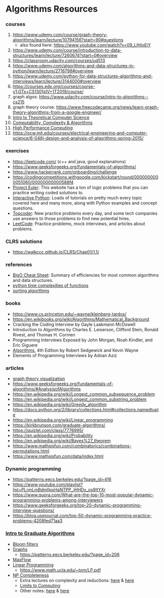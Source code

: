 # Algorithms Resources

### courses
1. https://www.udemy.com/course/graph-theory-algorithms/learn/lecture/10794156?start=90#questions 
   - also found here: https://www.youtube.com/watch?v=09_LlHjoEiY
1. https://www.udemy.com/course/introduction-to-data-structures/learn/lecture/7260674?start=0#overview 
1. https://classroom.udacity.com/courses/ud513
1. https://www.udemy.com/algorithms-and-data-structures-in-python/learn/lecture/2716798#overview
1. https://www.udemy.com/python-for-data-structures-algorithms-and-interviews/learn/lecture/3144000#overview
1. https://courses.edx.org/courses/course-v1:GTx+CS1301xIV+1T2019/course/
1. graph algos: https://www.udacity.com/course/intro-to-algorithms--cs215
1. graph theory course: https://www.freecodecamp.org/news/learn-graph-theory-algorithms-from-a-google-engineer/
1. [Intro to Theoretical Computer Science](https://www.udacity.com/course/intro-to-theoretical-computer-science--cs313)
1. [Computability, Complexity & Algorithms](https://www.udacity.com/course/computability-complexity-algorithms--ud061)
1. [High Performance Computing](https://www.udacity.com/course/high-performance-computing--ud281)
1. https://ocw.mit.edu/courses/electrical-engineering-and-computer-science/6-046j-design-and-analysis-of-algorithms-spring-2015/

### exercises
- https://leetcode.com/ (c++ and java, good explanations)
- https://www.geeksforgeeks.org/fundamentals-of-algorithms/
- https://www.hackerrank.com/onboarding/challenge
- https://codingcompetitions.withgoogle.com/kickstart/round/0000000000051060/00000000000588f4
- [Project Euler](https://projecteuler.net/): This website has a ton of logic problems that you can practice writing coded solutions to.
- [Interactive Python](http://interactivepython.org/runestone/static/pythonds/index.html): Loads of tutorials on pretty much every topic covered here and many more, along with Python examples and concept questions.
- [Topcoder](https://www.topcoder.com/): New practice problems every day, and some tech companies use answers to those problems to find new potential hires.
- [LeetCode](https://leetcode.com/): Practice problems, mock interviews, and articles about problems.

### CLRS solutions
- https://walkccc.github.io/CLRS/Chap01/1.1/

### references
- [BigO Cheat Sheet](http://bigocheatsheet.com/): Summary of efficiencies for most common algorithms and data structures.
- [python time complexities of functions](https://wiki.python.org/moin/TimeComplexity)
- [sorting algorithms](https://en.wikipedia.org/wiki/Sorting_algorithm#Comparison_of_algorithms)

### books
- https://www.cs.princeton.edu/~wayne/kleinberg-tardos/
- https://en.wikibooks.org/wiki/Algorithms/Mathematical_Background
- Cracking the Coding Interview by Gayle Laakmann McDowell
- Introduction to Algorithms by Charles E. Leiserson, Clifford Stein, Ronald Rivest, and Thomas H. Cormen
- Programming Interviews Exposed by John Morgan, Noah Kindler, and Eric Giguere
- [Algorithms](https://algs4.cs.princeton.edu/home/), 4th Edition by Robert Sedgewick and Kevin Wayne
- Elements of Programming Interviews by Adnan Aziz

### articles
- [graph theory visualization](https://d3gt.com/unit.html?k-colorable)
- https://www.geeksforgeeks.org/fundamentals-of-algorithms/#AnalysisofAlgorithms
- https://en.wikipedia.org/wiki/Longest_common_subsequence_problem
- https://en.wikipedia.org/wiki/Longest_common_substring_problem
- https://en.wikipedia.org/wiki/Greedy_algorithm
- https://docs.python.org/2/library/collections.html#collections.namedtuple
- https://en.wikipedia.org/wiki/Linear_programming
- https://kirkbrunson.com/graduate-algorithms/
- https://quizlet.com/class/7776995/
- https://en.wikipedia.org/wiki/Probability 
- https://en.wikipedia.org/wiki/Bayes%27_theorem 
- https://www.mathsisfun.com/combinatorics/combinations-permutations.html 
- https://www.mathsisfun.com/data/index.html 

### Dynamic programming
- https://patterns.eecs.berkeley.edu/?page_id=416
- https://www.youtube.com/playlist?list=PLrmLmBdmIlpsHaNTPP_jHHDx_os9ItYXr
- https://www.quora.com/What-are-the-top-10-most-popular-dynamic-programming-problems-among-interviewers
- https://www.geeksforgeeks.org/top-20-dynamic-programming-interview-questions/
- https://blog.usejournal.com/top-50-dynamic-programming-practice-problems-4208fed71aa3


### [Intro to Graduate Algorithms](https://www.udacity.com/course/introduction-to-graduate-algorithms--ud401)
- [Bloom filters](https://www.youtube.com/playlist?list=PLh3YtBkyU3oqzNTTmjOn-vl8Jbo6T_AVt)
- [Graphs](https://www.youtube.com/playlist?list=PLh3YtBkyU3orK99jfmPlQDIC_g-gD87mI)
  - https://patterns.eecs.berkeley.edu/?page_id=206
- [MaxFlow](https://www.youtube.com/playlist?list=PLh3YtBkyU3oqaMVoF-EbaqK1xqLv948V_)
- [Linear Programming](https://www.youtube.com/playlist?list=PLh3YtBkyU3oohjEp533ScBYUh-hIP2gU6)
  - https://www.math.ucla.edu/~tom/LP.pdf
- [NP Completeness](https://www.youtube.com/playlist?list=PLh3YtBkyU3oqZO7NOjbjlA-Jz7vZv40_2)
  - Extra lectures on complexity and reductions: [here](https://ocw.mit.edu/courses/electrical-engineering-and-computer-science/6-046j-design-and-analysis-of-algorithms-spring-2015/lecture-videos/lecture-16-complexity-p-np-np-completeness-reductions/) & [here](https://www.youtube.com/watch?v=YX40hbAHx3s)
  - [Limits to Computing](https://www.ida.liu.se/opendsa/OpenDSA/Books/Everything/html/index.html#limits-to-computing)
  - Other notes: [here](https://ocw.mit.edu/courses/electrical-engineering-and-computer-science/6-046j-design-and-analysis-of-algorithms-spring-2015/lecture-videos/lecture-16-complexity-p-np-np-completeness-reductions) & [here](https://drive.google.com/open?id=1qGqq0pflWUA15B0d47wNsTdVbAUCx1kv)
